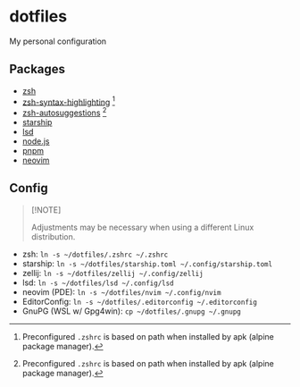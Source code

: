 # dotfiles

My personal configuration

## Packages

- [zsh](https://www.zsh.org/)
- [zsh-syntax-highlighting](https://github.com/zsh-users/zsh-syntax-highlighting) [^1]
- [zsh-autosuggestions](https://github.com/zsh-users/zsh-autosuggestions) [^2]
- [starship](https://starship.rs/)
- [lsd](https://github.com/lsd-rs/lsd)
- [node.js](https://nodejs.org/en)
- [pnpm](https://pnpm.io/)
- [neovim](https://neovim.io/)

## Config

> [!NOTE] <!-- Markdown Alert Extension Required -->
>
> Adjustments may be necessary when using a different Linux distribution.

- zsh: `ln -s ~/dotfiles/.zshrc ~/.zshrc`
- starship: `ln -s ~/dotfiles/starship.toml ~/.config/starship.toml`
- zellij: `ln -s ~/dotfiles/zellij ~/.config/zellij`
- lsd: `ln -s ~/dotfiles/lsd ~/.config/lsd`
- neovim (PDE): `ln -s ~/dotfiles/nvim ~/.config/nvim`
- EditorConfig: `ln -s ~/dotfiles/.editorconfig ~/.editorconfig`
- GnuPG (WSL w/ Gpg4win): `cp ~/dotfiles/.gnupg ~/.gnupg`

[^1]: Preconfigured `.zshrc` is based on path when installed by apk (alpine package manager).
[^2]: Preconfigured `.zshrc` is based on path when installed by apk (alpine package manager).
